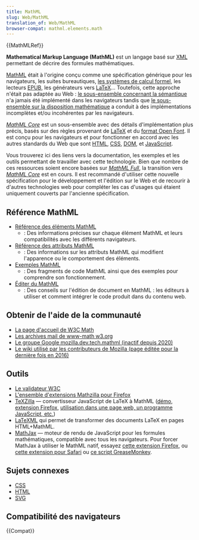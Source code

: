 ```yaml
---
title: MathML
slug: Web/MathML
translation_of: Web/MathML
browser-compat: mathml.elements.math
---
```

{{MathMLRef}}

**Mathematical Markup Language (MathML)** est un langage basé sur [XML](/fr/docs/Web/XML) permettant de décrire des formules mathématiques.

[MathML](https://w3c.github.io/mathml/) était à l'origine conçu comme une spécification générique pour les navigateurs, les suites bureautiques, [les systèmes de calcul formel](https://fr.wikipedia.org/wiki/Syst%C3%A8me_de_calcul_formel), les lecteurs [EPUB](https://www.w3.org/publishing/epub32/), les générateurs vers [LaTeX](https://fr.wikipedia.org/wiki/LaTeX)… Toutefois, cette approche n'était pas adaptée au Web&nbsp;: [le sous-ensemble concernant la sémantique](https://w3c.github.io/mathml/#contm) n'a jamais été implémenté dans les navigateurs tandis que [le sous-ensemble sur la disposition mathématique](https://w3c.github.io/mathml/#presm) a conduit à des implémentations incomplètes et/ou incohérentes par les navigateurs.

[<i lang="en">MathML Core</i>](https://w3c.github.io/mathml-core/) est un sous-ensemble avec des détails d'implémentation plus précis, basés sur des règles provenant de [LaTeX](https://en.wikipedia.org/wiki/LaTeX) et du [format Open Font](https://docs.microsoft.com/en-us/typography/opentype/spec/math). Il est conçu pour les navigateurs et pour fonctionner en accord avec les autres standards du Web que sont [HTML](/fr/docs/Web/HTML), [CSS](/fr/docs/Web/CSS), [DOM](/fr/docs/Web/API/Document_Object_Model), et [JavaScript](/fr/docs/Web/JavaScript).

Vous trouverez ici des liens vers la documentation, les exemples et les outils permettant de travailler avec cette technologie. Bien que nombre de ces ressources soient encore basées sur [<i lang="en">MathML Full</i>](https://w3c.github.io/mathml/), la transition vers [<i lang="en">MathML Core</i>](https://w3c.github.io/mathml-core/) est en cours. Il est recommandé d'utiliser cette nouvelle spécification pour le développement et l'édition sur le Web et de recourir à d'autres technologies web pour compléter les cas d'usages qui étaient uniquement couverts par l'ancienne spécification.

## Référence MathML

- [Référence des éléments MathML](/fr/docs/Web/MathML/Element)
  - : Des informations précises sur chaque élément MathML et leurs compatibilités avec les différents navigateurs.
- [Référence des attributs MathML](/fr/docs/Web/MathML/Attribute)
  - : Des informations sur les attributs MathML qui modifient l'apparence ou le comportement des éléments.
- [Exemples MathML](/fr/docs/Web/MathML/Examples)
  - : Des fragments de code MathML ainsi que des exemples pour comprendre son fonctionnement.
- [Éditer du MathML](/fr/docs/Web/MathML/Authoring)
  - : Des conseils sur l'édition de document en MathML&nbsp;: les éditeurs à utiliser et comment intégrer le code produit dans du contenu web.

## Obtenir de l'aide de la communauté

- [La page d'accueil de W3C Math](https://www.w3.org/Math/)
- [Les archives mail de www-math w3.org](https://lists.w3.org/Archives/Public/www-math/)
- [Le groupe Google mozilla.dev.tech.mathml (inactif depuis 2020)](https://groups.google.com/g/mozilla.dev.tech.mathml)
- [Le wiki utilisé par les contributeurs de Mozilla (page éditée pour la dernière fois en 2016)](https://wiki.mozilla.org/MathML:Home_Page)

## Outils

- [Le validateur W3C](https://validator.w3.org)
- [L'ensemble d'extensions Mathzilla pour Firefox](https://addons.mozilla.org/fr/firefox/collections/5509895/mathzilla/)
- [TeXZilla](https://github.com/fred-wang/TeXZilla) — convertisseur JavaScript de LaTeX à MathML ([démo](http://fred-wang.github.io/TeXZilla/), [extension Firefox](https://addons.mozilla.org/fr/firefox/addon/texzilla/), [utilisation dans une page web, un programme JavaScript, etc.](https://github.com/fred-wang/TeXZilla/wiki/Using-TeXZilla))
- [LaTeXML](https://math.nist.gov/~BMiller/LaTeXML/) qui permet de transformer des documents LaTeX en pages HTML+MathML.
- [MathJax](https://www.mathjax.org/) — moteur de rendu de JavaScript pour les formules mathématiques, compatible avec tous les navigateurs. Pour forcer MathJax à utiliser le MathML natif, essayez [cette extension Firefox](https://addons.mozilla.org/fr/firefox/addon/native-mathml/), ou [cette extension pour Safari](https://fred-wang.github.io/mathjax-native-mathml-safari/mathjax-native-mathml.safariextz) ou [ce script GreaseMonkey](https://openuserjs.org/scripts/fred.wang/MathJax_Native_MathML/).

## Sujets connexes

- [CSS](/fr/docs/Web/CSS)
- [HTML](/fr/docs/Web/HTML)
- [SVG](/fr/docs/Web/SVG)

## Compatibilité des navigateurs

{{Compat}}